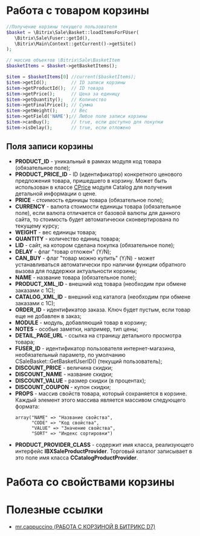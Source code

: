 # Работа с товаром корзины
```php
//Получение корзины текущего пользователя
$basket = \Bitrix\Sale\Basket::loadItemsForFUser(
   \Bitrix\Sale\Fuser::getId(),
   \Bitrix\Main\Context::getCurrent()->getSite()
);

// массив объектов \Bitrix\Sale\BasketItem
$basketItems = $basket->getBasketItems(); 

$item = $basketItems[0] //current($basketItems);
$item->getId();         // ID записи корзины
$item->getProductId();  // ID товара
$item->getPrice();      // Цена за единицу
$item->getQuantity();   // Количество
$item->getFinalPrice(); // Сумма
$item->getWeight();     // Вес
$item->getField('NAME');// Любое поле записи корзины
$item->canBuy();        // true, если доступно для покупки
$item->isDelay();       // true, если отложено
```

## Поля записи корзины
<ul> 			 
          <li><b>PRODUCT_ID</b> - уникальный в рамках модуля код товара (обязательное поле);</li>
          <li><b>PRODUCT_PRICE_ID</b> - ID (идентификатор) конкретного ценового предложения товара, пришедшего в корзину. Может быть использован в классе <a href="/api_help/catalog/classes/cprice/index.php">CPrice</a> модуля Catalog для получения детальной информации о цене.</li>
          <li> 		<b> 	 PRICE</b> - стоимость единицы товара (обязательное поле);</li>
          <li><b>CURRENCY</b> - валюта стоимости единицы товара (обязательное поле), если валюта отличается от базовой валюты для данного сайта, то стоимость будет автоматически сконвертирована по текущему курсу;</li>
          <li><b>WEIGHT</b> - вес единицы товара;</li>
          <li><b>QUANTITY</b> - количество единиц товара;</li>
          <li><b>LID</b> - сайт, на котором сделана покупка (обязательное поле);</li>
          <li><b>DELAY</b> - флаг "товар отложен" (Y/N);</li>
          <li><b>CAN_BUY</b> - флаг "товар можно купить" (Y/N) - может устанавливаться автоматически про наличии функции обратного вызова для поддержки актуальности корзины;</li>
          <li><b>NAME</b> - название товара (обязательное поле);</li>
          <li><b>PRODUCT_XML_ID</b> - внешний код товара (необходим при обмене заказами с 1С);</li>
          <li><b>CATALOG_XML_ID</b> - внешний код каталога (необходим при обмене заказами с 1С);</li>
          <li><b>ORDER_ID</b> - идентификатор заказа. Ключ будет пустым, если товар еще не добавлен в заказ;</li>
          <li><b>MODULE</b> - модуль, добавляющий товар в корзину;</li>
          <li><b>NOTES</b> - особые заметки, например, тип цены;</li>
          <li><b>DETAIL_PAGE_URL</b> - ссылка на страницу детального просмотра товара;</li>
          <li><b>FUSER_ID</b> - идентификатор пользователя интернет-магазина, необязательный параметр, по умолчанию CSaleBasket::GetBasketUserID() (текущий пользователь);</li>
          <li><b>DISCOUNT_PRICE</b> - величина скидки;</li>
          <li><b>DISCOUNT_NAME</b> - название скидки;</li>
          <li><b>DISCOUNT_VALUE</b> - размер скидки (в процентах);</li>
          <li><b>DISCOUNT_COUPON</b> - купон скидки;</li>
          <li><b>PROPS</b> - массив свойств товара, который сохраняется в корзине. Каждый элемент этого массива является массивом следующего формата: 		 
            <pre class="syntax hljs php" data-initialized="true" data-gclp-id="1"><code class=" hljs "><span class="hljs-keyword"><span class="hljs-keyword">array</span></span>(<span class="hljs-string"><span class="hljs-string">"NAME"</span></span> =&gt; <span class="hljs-string"><span class="hljs-string">"Название свойства"</span></span>,
      <span class="hljs-string"><span class="hljs-string">"CODE"</span></span> =&gt; <span class="hljs-string"><span class="hljs-string">"Код свойства"</span></span>, 
      <span class="hljs-string"><span class="hljs-string">"VALUE"</span></span> =&gt; <span class="hljs-string"><span class="hljs-string">"Значение свойства"</span></span>, 
      <span class="hljs-string"><span class="hljs-string">"SORT"</span></span> =&gt; <span class="hljs-string"><span class="hljs-string">"Индекс сортировки"</span></span>)</code></pre>
           </li>
          <li><b>PRODUCT_PROVIDER_CLASS</b> - содержит имя класса, реализующего интерфейс <b> IBXSaleProductProvider</b>. Торговый каталог записывает в это поле имя класса <b>CCatalogProductProvider</b>.</li>
</ul>

# Работа со свойствами корзины


# Полезные ссылки
* [mr.cappuccino (РАБОТА С КОРЗИНОЙ В БИТРИКС D7)](https://mrcappuccino.ru/blog/post/work-with-basket-bitrix-d7)

